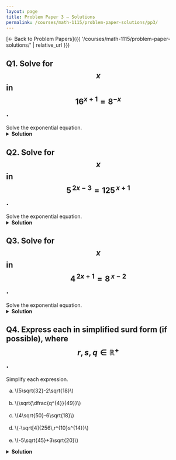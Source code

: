 ```yaml
---
layout: page
title: Problem Paper 3 — Solutions
permalink: /courses/math-1115/problem-paper-solutions/pp3/
---
```


[← Back to Problem Papers]({{ '/courses/math-1115/problem-paper-solutions/' | relative_url }})

## Q1. Solve for $$x$$ in $$16^{x+1}=8^{-x}$$.

<div class="problem">
  <div class="prompt">Solve the exponential equation.</div>
</div>

<details class="solution">
  <summary><strong>Solution</strong></summary>

Write both sides with base \(2\).

 $$16=2^{4}$$, so
 $$
  16^{x+1}=(2^{4})^{x+1}=2^{4(x+1)}=2^{4x+4}.
 $$
 \(8=2^{3}\), so
  $$
  8^{-x}=(2^{3})^{-x}=2^{-3x}.
$$

Hence
$$
2^{\,4x+4}=2^{-3x}.
$$
Equal bases imply equal exponents:
$$
4x+4=-3x \ \Rightarrow\ 7x=-4 \ \Rightarrow\ x=-\frac{4}{7}.
$$

$$\boxed{x=-\dfrac{4}{7}}.$$
</details>






## Q2. Solve for $$x$$ in $$5^{\,2x-3}=125^{\,x+1}$$.

<div class="problem">
  <div class="prompt">Solve the exponential equation.</div>
</div>

<details class="solution">
  <summary><strong>Solution</strong></summary>

Recognize that $$125=5^{3}$$.
$$
125^{\,x+1}=(5^{3})^{\,x+1}=5^{\,3(x+1)}.
$$

Thus the equation becomes
$$
5^{\,2x-3}=5^{\,3(x+1)}.
$$

Since the bases are identical and positive, set the exponents equal:
$$
2x-3=3(x+1).
$$

Expand and solve:
$$
2x-3=3x+3 \quad\Longrightarrow\quad -x=6 \quad\Longrightarrow\quad x=-6.
$$

$$\boxed{x=-6}$$
</details>



## Q3. Solve for  $$x $$ in  $$4^{\,2x+1}=8^{\,x-2} $$.

<div class="problem">
  <div class="prompt">Solve the exponential equation.</div>
</div>

<details class="solution">
  <summary><strong>Solution</strong></summary>

Express both sides with base \(2\).

 $$4=2^{2} $$, so
  $$
  4^{\,2x+1}=(2^{2})^{\,2x+1}=2^{2(2x+1)}=2^{\,4x+2}.
  $$

 $$8=2^{3} $$, so
  $$
  8^{\,x-2}=(2^{3})^{\,x-2}=2^{\,3(x-2)}=2^{\,3x-6}.
  $$

Now compare exponents:
 $$
2^{\,4x+2}=2^{\,3x-6}\quad\Longrightarrow\quad 4x+2=3x-6.
 $$

Simplify:
 $$
x+2=-6 \quad\Longrightarrow\quad x=-8.
 $$

$$\boxed{x=-8}$$
</details>














## Q4. Express each in simplified surd form (if possible), where $$r,s,q\in \mathbb{R}^{+}$$.

<div class="problem">
  <div class="prompt">Simplify each expression.</div>
  <ol type="a" class="options">
    <li>\(5\sqrt{32}-2\sqrt{18}\)</li>
    <br>
    <li>\(\sqrt{\dfrac{q^{4}}{49}}\)</li>
    <br>
    <li>\(4\sqrt{50}-6\sqrt{18}\)</li>
    <br>
    <li>\(-\sqrt[4]{256\,r^{10}s^{14}}\)</li>
    <br>
    <li>\(-5\sqrt{45}+3\sqrt{20}\)</li>
  </ol>
</div>

<details class="solution">
  <summary><strong>Solution</strong></summary>

<strong>(a)</strong> Factor perfect squares:
$$
\sqrt{32}=4\sqrt{2},\qquad \sqrt{18}=3\sqrt{2}.
$$
Hence
$$
5\sqrt{32}-2\sqrt{18}=5(4\sqrt{2})-2(3\sqrt{2})
=20\sqrt{2}-6\sqrt{2}
=\boxed{14\sqrt{2}}.
$$

<br>

<strong>(b)</strong> Use \(\sqrt{\tfrac{A}{B}}=\tfrac{\sqrt{A}}{\sqrt{B}}\) and \(49=7^{2}\):
$$
\sqrt{\frac{q^{4}}{49}}=\frac{\sqrt{q^{4}}}{\sqrt{49}}
=\frac{q^{2}}{7}
=\boxed{\frac{q^{2}}{7}}.
$$

<br>

<strong>(c)</strong> Pull perfect squares:
$$
\sqrt{50}=5\sqrt{2},\qquad \sqrt{18}=3\sqrt{2}.
$$
Thus
$$
4\sqrt{50}-6\sqrt{18}
=4(5\sqrt{2})-6(3\sqrt{2})
=20\sqrt{2}-18\sqrt{2}
=\boxed{2\sqrt{2}}.
$$

<br>

<strong>(d)</strong> Extract perfect fourth powers $$256=4^{4}$$  $$r^{10}=(r^{2})^{4}\cdot r^{2}$$; $$s^{14}=(s^{3})^{4}\cdot s^{2}$$:
$$
-\sqrt[4]{256\,r^{10}s^{14}}
=-\,4\,\sqrt[4]{(r^{2})^{4}(s^{3})^{4}\,r^{2}s^{2}}
=-4\,r^{2}s^{3}\,\sqrt[4]{r^{2}s^{2}}
=\boxed{-4\,r^{2}s^{3}\,\sqrt[4]{r^{2}s^{2}}}.
$$


<br>

<strong>(e)</strong> Extract perfect squares:
$$
\sqrt{45}=3\sqrt{5},\qquad \sqrt{20}=2\sqrt{5}.
$$
Therefore
$$
-5\sqrt{45}+3\sqrt{20}
=-5(3\sqrt{5})+3(2\sqrt{5})
=-15\sqrt{5}+6\sqrt{5}
=\boxed{-9\sqrt{5}}.
$$
</details>

